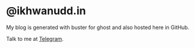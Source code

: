 # @ikhwanudd.in
My blog is generated with buster for ghost and also hosted here in GitHub.

Talk to me at <a href="https://telegram.me/ikhwanuddin">Telegram</a>.
